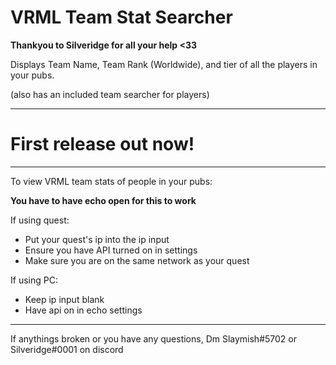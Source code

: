 # VRML Team Stat Searcher

**Thankyou to Silveridge for all your help  <33**

Displays Team Name, Team Rank (Worldwide), and tier of all the players in your pubs.

(also has an included team searcher for players)

---------------------


# First release out now!

---------------------

To view VRML team stats of people in your pubs:

**You have to have echo open for this to work**


If using quest:
 - Put your quest's ip into the ip input
 - Ensure you have API turned on in settings
 - Make sure you are on the same network as your quest


If using PC:
 - Keep ip input blank
 - Have api on in echo settings

---------------------

If anythings broken or you have any questions,
Dm Slaymish#5702 or Silveridge#0001 on discord
